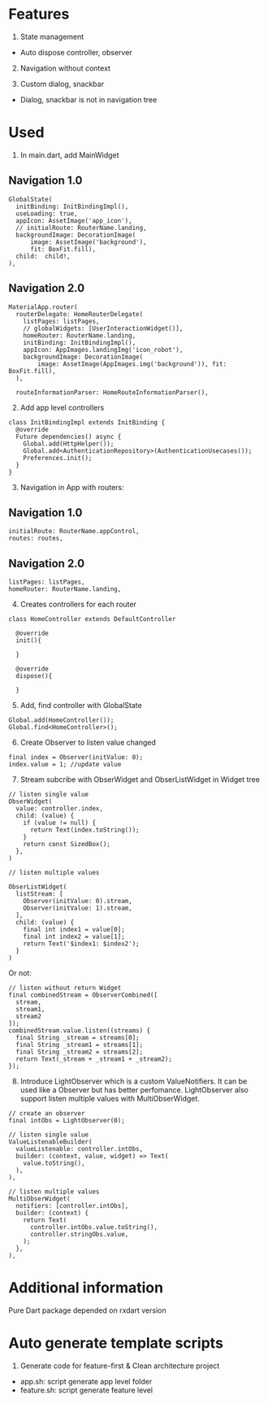 <!--
This README describes the package. If you publish this package to pub.dev,
this README's contents appear on the landing page for your package.

For information about how to write a good package README, see the guide for
[writing package pages](https://dart.dev/guides/libraries/writing-package-pages).

For general information about developing packages, see the Dart guide for
[creating packages](https://dart.dev/guides/libraries/create-library-packages)
and the Flutter guide for
[developing packages and plugins](https://flutter.dev/developing-packages).
-->


# Features

1. State management
- Auto dispose controller, observer

2. Navigation without context

3. Custom dialog, snackbar 
- Dialog, snackbar is not in navigation tree

# Used


1. In main.dart, add MainWidget
## Navigation 1.0
```
GlobalState(
  initBinding: InitBindingImpl(),
  useLoading: true,
  appIcon: AssetImage('app_icon'),
  // initialRoute: RouterName.landing,
  backgroundImage: DecorationImage(
      image: AssetImage('background'),
      fit: BoxFit.fill),
  child:  child!,
),
```
## Navigation 2.0
```
MaterialApp.router(
  routerDelegate: HomeRouterDelegate(
    listPages: listPages,
    // globalWidgets: [UserInteractionWidget()],
    homeRouter: RouterName.landing,
    initBinding: InitBindingImpl(),
    appIcon: AppImages.landingImg('icon_robot'),
    backgroundImage: DecorationImage(
        image: AssetImage(AppImages.img('background')), fit: BoxFit.fill),
  ),

  routeInformationParser: HomeRouteInformationParser(),
```

2. Add app level controllers
```
class InitBindingImpl extends InitBinding {
  @override
  Future dependencies() async {
    Global.add(HttpHelper());
    Global.add<AuthenticationRepository>(AuthenticationUsecases());
    Preferences.init();
  }
}
```

3. Navigation in App with routers:
## Navigation 1.0
```
initialRoute: RouterName.appControl,
routes: routes,
```
## Navigation 2.0
```
listPages: listPages,
homeRouter: RouterName.landing,
```

4. Creates controllers for each router
```
class HomeController extends DefaultController

  @override
  init(){

  }

  @override
  dispose(){

  }
```

5. Add, find controller with GlobalState
```
Global.add(HomeController());
Global.find<HomeController>();
```

6. Create Observer to listen value changed
```
final index = Observer(initValue: 0);
index.value = 1; //update value
```
7. Stream subcribe with ObserWidget and ObserListWidget in Widget tree

```
// listen single value
ObserWidget(
  value: controller.index,
  child: (value) {
    if (value != null) {
      return Text(index.toString());
    }
    return const SizedBox();
  },
)
```

```
// listen multiple values

ObserListWidget(
  listStream: [
    Observer(initValue: 0).stream,
    Observer(initValue: 1).stream,
  ],
  child: (value) {
    final int index1 = value[0];
    final int index2 = value[1];
    return Text('$index1: $index2');
  }
)
```

Or not: 
```
// listen without return Widget
final combinedStream = ObserverCombined([
  stream,
  stream1,
  stream2
]);
combinedStream.value.listen((streams) {
  final String _stream = streams[0];
  final String _stream1 = streams[1];
  final String _stream2 = streams[2];
  return Text(_stream + _stream1 + _stream2);
});
```

8. Introduce LightObserver which is a custom ValueNotifiers.
It can be used like a Observer but has better perfomance.
LightObserver also support listen multiple values with MultiObserWidget.

```
// create an observer
final intObs = LightObserver(0);
```

```
// listen single value
ValueListenableBuilder(
  valueListenable: controller.intObs,
  builder: (context, value, widget) => Text(
    value.toString(),
  ),
),
```

```
// listen multiple values
MultiObserWidget(
  notifiers: [controller.intObs],
  builder: (context) {
    return Text(
      controller.intObs.value.toString(),
      controller.stringObs.value,
    );
  },
),
```
# Additional information

Pure Dart package depended on rxdart version


# Auto generate template scripts
1. Generate code for feature-first & Clean architecture project
- app.sh: script generate app level folder
- feature.sh: script generate feature level